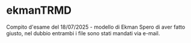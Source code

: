 # ekmanTRMD
Compito d'esame del 18/07/2025 - modello di Ekman
Spero di aver fatto giusto, nel dubbio entrambi i file sono stati mandati via e-mail.
